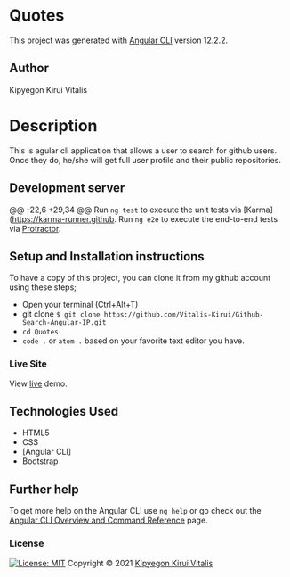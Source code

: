 
# Quotes
This project was generated with [Angular CLI](https://github.com/angular/angular-cli) version 12.2.2.
## Author
Kipyegon Kirui Vitalis
# Description
This is agular cli application that allows a user to search for github users. Once they do, he/she will get full user profile and their public repositories.
## Development server
@@ -22,6 +29,34 @@ Run `ng test` to execute the unit tests via [Karma](https://karma-runner.github.
Run `ng e2e` to execute the end-to-end tests via [Protractor](http://www.protractortest.org/).
## Setup and Installation instructions
To have a copy of this project, you can clone it from my github account using these steps; 
- Open your terminal (Ctrl+Alt+T)
- git clone `$ git clone https://github.com/Vitalis-Kirui/Github-Search-Angular-IP.git`
- `cd Quotes`
- `code .` or `atom .` based on your favorite text editor you have.
### Live Site
View [live](https://vitalis-kirui.github.io//) demo.
## Technologies Used
- HTML5
- CSS
- [Angular CLI]
- Bootstrap
## Further help
To get more help on the Angular CLI use `ng help` or go check out the [Angular CLI Overview and Command Reference](https://angular.io/cli) page.
### License
[![License: MIT](https://img.shields.io/badge/License-MIT-yellow.svg)](LICENSE)
Copyright © 2021  [Kipyegon Kirui Vitalis](https://github.com/Vitalis-Kirui)
